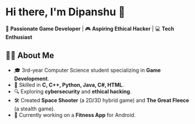 # Hi there, I'm Dipanshu 👋

🚀 **Passionate Game Developer** | 🎮 **Aspiring Ethical Hacker** | 💻 **Tech Enthusiast**

## 👨‍💻 About Me

- 🎓 3rd-year Computer Science student specializing in **Game Development**.
- 🌟 Skilled in **C, C++, Python, Java, C#, HTML**.
- 🔍 Exploring **cybersecurity** and **ethical hacking**.
- 🛠️ Created **Space Shooter** (a 2D/3D hybrid game) and **The Great Fleece** (a stealth game).
- 📱 Currently working on a **Fitness App** for Android.
